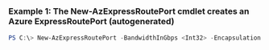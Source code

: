 ### Example 1: The New-AzExpressRoutePort cmdlet creates an Azure ExpressRoutePort (autogenerated)
```powershell
PS C:\> New-AzExpressRoutePort -BandwidthInGbps <Int32> -Encapsulation <String> -Location westus -Name cert01 -PeeringLocation westus -ResourceGroupName MyResourceGroup
```

